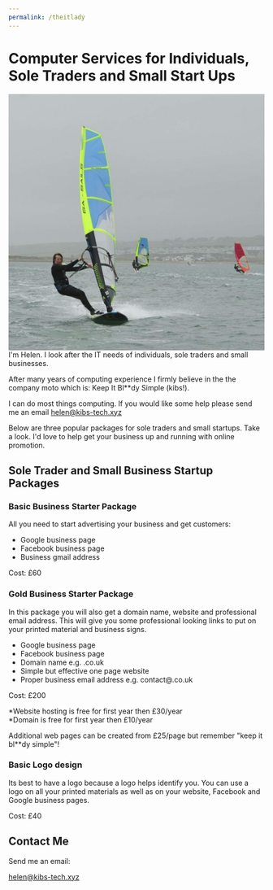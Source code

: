 ```yaml
---
permalink: /theitlady
---
```


# Computer Services for Individuals, Sole Traders and Small Start Ups

<img class="avatar" src="/avatar.jpg" style="float:left; margin-right:1.5rem" />
I'm Helen. I look after the
IT needs of individuals, sole traders and small 
businesses.

After many years of computing experience I 
firmly believe in the the company moto 
which is: Keep It Bl**dy Simple (kibs!).


I can do most things computing. If you would 
like some help please send me an email
helen@kibs-tech.xyz

Below are three popular packages 
for sole traders and small  startups. Take a 
look. I'd love to help get your business up and 
running with online promotion.


## Sole Trader and Small Business  Startup Packages


### Basic Business Starter Package
All you need to start advertising your business and get customers: 

 - Google business page 
 - Facebook business page
 - Business gmail address
 
Cost: £60

### Gold Business Starter Package
In this package you will also get a domain 
name, website and professional email address.
This will give you some professional looking
 links to put on your printed material and 
business signs.

- Google business page 
- Facebook business page
- Domain name e.g. <yourbusiness>.co.uk
- Simple but effective one page website
- Proper business email address e.g. contact@<yourbusiness>.co.uk

Cost: £200

*Website hosting is free for first year then £30/year <br />
*Domain is free for first year then £10/year

Additional web pages can be created from 
£25/page but remember "keep it bl**dy simple"!


### Basic Logo design
Its best to have a logo because a logo helps 
identify you. You can use a logo on all your
 printed materials as well as on your website,
 Facebook and Google business pages.

Cost: £40

## Contact Me
Send me an email:

helen@kibs-tech.xyz


